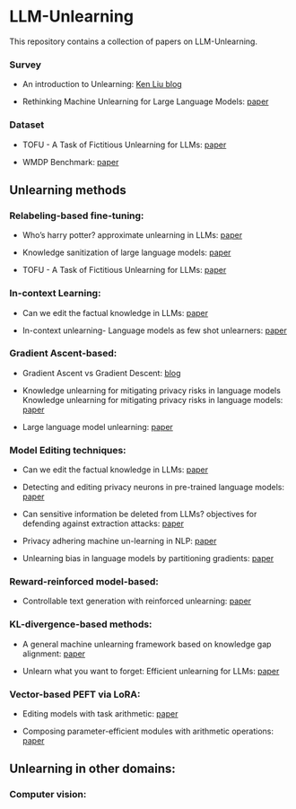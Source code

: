 # LLM-Unlearning

This repository contains a collection of papers on LLM-Unlearning.


### Survey

- An introduction to Unlearning: [Ken Liu blog](https://ai.stanford.edu/~kzliu/blog/unlearning)
  
- Rethinking Machine Unlearning for Large Language Models: [paper](https://arxiv.org/abs/2402.08787)

### Dataset

- TOFU - A Task of Fictitious Unlearning for LLMs: [paper](https://arxiv.org/pdf/2401.06121)
  
- WMDP Benchmark: [paper](https://www.wmdp.ai/)

## Unlearning methods

### Relabeling-based fine-tuning:

- Who’s harry potter? approximate unlearning in LLMs: [paper](https://arxiv.org/abs/2310.02238)
  
- Knowledge sanitization of large language models: [paper](https://arxiv.org/abs/2309.11852)
  
- TOFU - A Task of Fictitious Unlearning for LLMs: [paper](https://arxiv.org/pdf/2401.06121)

### In-context Learning:

- Can we edit the factual knowledge in LLMs: [paper](https://openreview.net/pdf?id=hsjQHAM8MV)
  
- In-context unlearning- Language models as few shot unlearners: [paper](https://arxiv.org/abs/2310.07579)

### Gradient Ascent-based:

- Gradient Ascent vs Gradient Descent: [blog](https://www.baeldung.com/cs/gradient-descent-vs-ascent)

- Knowledge unlearning for mitigating privacy risks in language models Knowledge unlearning for mitigating
privacy risks in language models: [paper](https://arxiv.org/abs/2210.01504)

- Large language model unlearning: [paper](https://arxiv.org/pdf/2310.10683)
  

### Model Editing techniques:
- Can we edit the factual knowledge in LLMs: [paper](https://openreview.net/pdf?id=hsjQHAM8MV)
  
- Detecting and editing privacy neurons in pre-trained language models: [paper](https://aclanthology.org/2023.emnlp-main.174/)

- Can sensitive information be deleted from LLMs? objectives for defending against extraction attacks: [paper](https://openreview.net/pdf?id=7erlRDoaV8)
  
- Privacy adhering machine un-learning in NLP: [paper](https://aclanthology.org/2023.findings-ijcnlp.25/)
  
- Unlearning bias in language models by partitioning gradients: [paper](https://aclanthology.org/2023.findings-acl.375.pdf)

### Reward-reinforced model-based:

- Controllable text generation with reinforced unlearning: [paper](https://proceedings.neurips.cc/paper_files/paper/2022/file/b125999bde7e80910cbdbd323087df8f-Paper-Conference.pdf)
  

### KL-divergence-based methods:
-  A general machine unlearning framework based on knowledge gap alignment: [paper](https://arxiv.org/abs/2305.06535)
   
-  Unlearn what you want to forget: Efficient unlearning for LLMs: [paper](https://arxiv.org/abs/2310.20150)

### Vector-based PEFT via LoRA:
- Editing models with task arithmetic: [paper](https://openreview.net/forum?id=6t0Kwf8-jrj)

- Composing parameter-efficient modules with arithmetic operations: [paper](https://openreview.net/forum?id=5r3e27I9Gy&noteId=nnKn6sYNaV)


## Unlearning in other domains:

### Computer vision:

